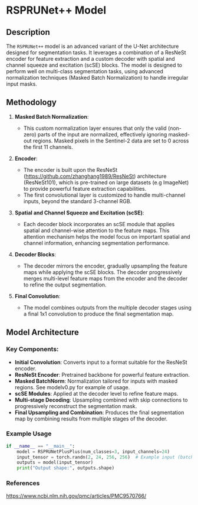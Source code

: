 # RSPRUNet++ Model

## Description
The `RSPRUNet++` model is an advanced variant of the U-Net architecture designed for segmentation tasks. It leverages a combination of a ResNeSt encoder for feature extraction and a custom decoder with spatial and channel squeeze and excitation (scSE) blocks. The model is designed to perform well on multi-class segmentation tasks, using advanced normalization techniques (Masked Batch Normalization) to handle irregular input masks.

## Methodology

1. **Masked Batch Normalization**:
   - This custom normalization layer ensures that only the valid (non-zero) parts of the input are normalized, effectively ignoring masked-out regions. Masked pixels in the Sentinel-2 data are set to 0 across the first 11 channels.
   
2. **Encoder**:
   - The encoder is built upon the ResNeSt (https://github.com/zhanghang1989/ResNeSt) architecture (ResNeSt101), which is pre-trained on large datasets (e.g ImageNet) to provide powerful feature extraction capabilities. 
   - The first convolutional layer is customized to handle multi-channel inputs, beyond the standard 3-channel RGB.

3. **Spatial and Channel Squeeze and Excitation (scSE)**:
   - Each decoder block incorporates an scSE module that applies spatial and channel-wise attention to the feature maps. This attention mechanism helps the model focus on important spatial and channel information, enhancing segmentation performance.

4. **Decoder Blocks**:
   - The decoder mirrors the encoder, gradually upsampling the feature maps while applying the scSE blocks. The decoder progressively merges multi-level feature maps from the encoder and the decoder to refine the output segmentation.

5. **Final Convolution**:
   - The model combines outputs from the multiple decoder stages using a final 1x1 convolution to produce the final segmentation map.

## Model Architecture

### Key Components:
- **Initial Convolution**: Converts input to a format suitable for the ResNeSt encoder.
- **ResNeSt Encoder**: Pretrained backbone for powerful feature extraction.
- **Masked BatchNorm**: Normalization tailored for inputs with masked regions. See modelv0.py for example of usage.
- **scSE Modules**: Applied at the decoder level to refine feature maps.
- **Multi-stage Decoding**: Upsampling combined with skip connections to progressively reconstruct the segmentation mask.
- **Final Upsampling and Combination**: Produces the final segmentation map by combining results from multiple stages of the decoder.

### Example Usage

```python
if __name__ == "__main__":
    model = RSPRUNetPlusPlus(num_classes=3, input_channels=24)
    input_tensor = torch.randn(2, 24, 256, 256)  # Example input (batch of 2)
    outputs = model(input_tensor)
    print("Output shape:", outputs.shape)

```

### References 
https://www.ncbi.nlm.nih.gov/pmc/articles/PMC9570766/